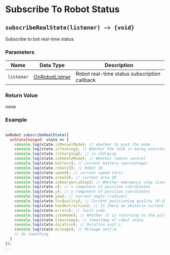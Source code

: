 # Subscribe To Robot Status

## `subscribeRealState(listener) -> {void}`

Subscribe to bot real-time status

### Parameters

| Name | Data Type | Description |
| ---------- | ------------------------------------------ | ---------------------- |
| `listener` | [OnRobotListner](../../../Define/Define-OnRobotListener) | Robot real-time status subscription callback |

### Return Value

none

### Example

```javascript
...
axRobot.subscribeRealState({
  onStateChanged: state => {
    console.log(state.isManualMode); // whether to push the mode
    console.log(state.isTasking); // Whether the task is being executed
    console.log(state.isCharging); // is charging
    console.log(state.isRemoteMode); // Whether remote control
    console.log(state.battery); // current battery (percentage)
    console.log(state.robotId); // Robot ID
    console.log(state.speed); // current speed (m/s)
    console.log(state.areaId); // current area ID
    console.log(state.isEmergencyStop); // Whether emergency stop state
    console.log(state.x); // x component of position coordinates
    console.log(state.y); // y component of position coordinates
    console.log(state.yaw); // current angle (radians)
    console.log(state.locQuality); // Current positioning quality (0-100)
    console.log(state.hasObstruction); // Is there an obstacle currently
    console.log(state.errors); // fault code
    console.log(state.isGoHome); // Whether it is returning to the pile for charging
    console.log(state.timestamp); // timestamp of robot state
    console.log(state.duration); // Duration unit:s
    console.log(state.mileage); // Mileage unit:m
    // do something
  }
});
...
```
